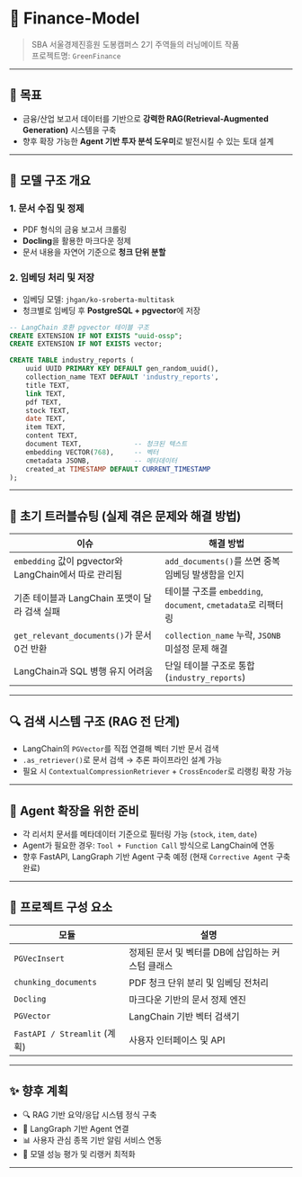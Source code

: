 # 🏦 Finance-Model

> SBA 서울경제진흥원 도봉캠퍼스 2기 주역들의 러닝메이트 작품  
> 프로젝트명: `GreenFinance`

---

## 🎯 목표

- 금융/산업 보고서 데이터를 기반으로 **강력한 RAG(Retrieval-Augmented Generation)** 시스템을 구축
- 향후 확장 가능한 **Agent 기반 투자 분석 도우미**로 발전시킬 수 있는 토대 설계

---

## 🧠 모델 구조 개요

### 1. 문서 수집 및 정제
- PDF 형식의 금융 보고서 크롤링
- **Docling**을 활용한 마크다운 정제
- 문서 내용을 자연어 기준으로 **청크 단위 분할**

### 2. 임베딩 처리 및 저장
- 임베딩 모델: `jhgan/ko-sroberta-multitask`
- 청크별로 임베딩 후 **PostgreSQL + pgvector**에 저장

```sql
-- LangChain 호환 pgvector 테이블 구조
CREATE EXTENSION IF NOT EXISTS "uuid-ossp";
CREATE EXTENSION IF NOT EXISTS vector;

CREATE TABLE industry_reports (
    uuid UUID PRIMARY KEY DEFAULT gen_random_uuid(),
    collection_name TEXT DEFAULT 'industry_reports',
    title TEXT,
    link TEXT,
    pdf TEXT,
    stock TEXT,
    date TEXT,
    item TEXT,
    content TEXT,
    document TEXT,             -- 청크된 텍스트
    embedding VECTOR(768),     -- 벡터
    cmetadata JSONB,           -- 메타데이터
    created_at TIMESTAMP DEFAULT CURRENT_TIMESTAMP
);
```

---

## 🔧 초기 트러블슈팅 (실제 겪은 문제와 해결 방법)

| 이슈 | 해결 방법 |
|------|------------|
| `embedding` 값이 pgvector와 LangChain에서 따로 관리됨 | `add_documents()`를 쓰면 중복 임베딩 발생함을 인지 |
| 기존 테이블과 LangChain 포맷이 달라 검색 실패 | 테이블 구조를 `embedding`, `document`, `cmetadata`로 리팩터링 |
| `get_relevant_documents()`가 문서 0건 반환 | `collection_name` 누락, `JSONB` 미설정 문제 해결 |
| LangChain과 SQL 병행 유지 어려움 | 단일 테이블 구조로 통합 (`industry_reports`) |

---

## 🔍 검색 시스템 구조 (RAG 전 단계)

- LangChain의 `PGVector`를 직접 연결해 벡터 기반 문서 검색
- `.as_retriever()`로 문서 검색 → 추론 파이프라인 설계 가능
- 필요 시 `ContextualCompressionRetriever` + `CrossEncoder`로 리랭킹 확장 가능

---

## 🤖 Agent 확장을 위한 준비

- 각 리서치 문서를 메타데이터 기준으로 필터링 가능 (`stock`, `item`, `date`)
- Agent가 필요한 경우: `Tool + Function Call` 방식으로 LangChain에 연동
- 향후 FastAPI, LangGraph 기반 Agent 구축 예정 (현재 `Corrective Agent` 구축 완료)

---

## 🧩 프로젝트 구성 요소

| 모듈 | 설명 |
|------|------|
| `PGVecInsert` | 정제된 문서 및 벡터를 DB에 삽입하는 커스텀 클래스 |
| `chunking_documents` | PDF 청크 단위 분리 및 임베딩 전처리 |
| `Docling` | 마크다운 기반의 문서 정제 엔진 |
| `PGVector` | LangChain 기반 벡터 검색기 |
| `FastAPI / Streamlit` (계획) | 사용자 인터페이스 및 API |

---

## ✨ 향후 계획

- 🔍 RAG 기반 요약/응답 시스템 정식 구축
- 🧠 LangGraph 기반 Agent 연결
- 📊 사용자 관심 종목 기반 알림 서비스 연동
- 🧪 모델 성능 평가 및 리랭커 최적화

---
